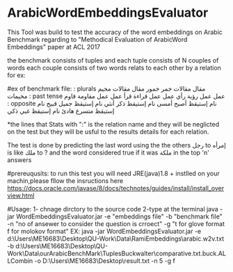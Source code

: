 # ArabicWordEmbeddingsEvaluator

This Tool was build to test the accuracy of the word embeddings on Arabic Benchmark regarding to "Methodical Evaluation of ArabicWord Embeddings" paper at ACL 2017

the benchmark consists of tuples and each tuple consists of N couples of words each couple consists of two words relats to each other by a relation for ex:

#ex of benchmark file:
: plurals
مقال	مقالات	خمر	خمور
مقال	مقالات	مخيم	مخيمات
: past tense
عمل	عمل	رؤية	رأي
عمل	عمل	قراءة	قرأ
عمل	عمل	مقاومة	قاوم
: opposite
نام	إستيقظ	أصبح	أمسى
نام	إستيقظ	ذكر	أنثي
نام	إستيقظ	جميل	قبيح
نام	إستيقظ	متسرع	هادئ
نام	إستيقظ	غبي	ذكي

*the lines that Stats with ":" is the relation name and they will be neglicted on the test but they will be usful to the results details for each relation.


The test is done by predicting the last word using the the others
رجل to إمرأه is like ملك to ? and the word considered true if it was ملكة  in the top 'n' answers

#prereuqusits:
to run this test you will need JRE(java)1.8 + instlled on your machin,please fllow the insructions here https://docs.oracle.com/javase/8/docs/technotes/guides/install/install_overview.html

#Usage:
1- chnage dirctory to the source code
2-type at the terminal java -jar WordEmbeddingsEvaluator.jar -e "embeddings file" -b "benchmark file" -n "no of ansewer to consider the question is crroect" -g "t for glove format f for molokov format"
EX:
java -jar WordEmbeddingsEvaluator.jar  -e d:\Users\ME16683\Desktop\QU-Work\Data\RamiEmbeddings\arabic.w2v.txt -b d:\Users\ME16683\Desktop\QU-Work\Data\ourArabicBenchMark\TuplesBuckwalter\comparative.txt.buck.ALLCombin  -o D:\Users\ME16683\Desktop\result.txt -n 5 -g f

